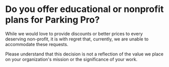 # Do you offer educational or nonprofit plans for Parking Pro?

<p class="no-margin">While we would love to provide discounts or better prices to every deserving non-profit, it is with regret that, currently, we are unable to accommodate these requests. </p>
<p class="no-margin"></p>
<p class="no-margin">Please understand that this decision is not a reflection of the value we place on your organization's mission or the significance of your work.</p>

<Intercom />
<Hubspot />
<Clarity />
<GoogleAnalytics />

